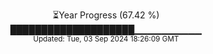 <p align="center">
⏳Year Progress (67.42 %) <br>
████████████████████▁▁▁▁▁▁▁▁▁▁ <br>
<sub>Updated: Tue, 03 Sep 2024 18:26:09 GMT</sub>
</p>

